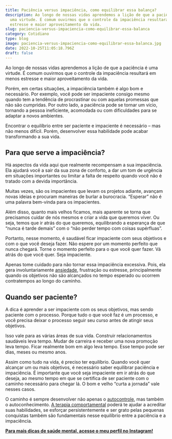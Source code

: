 ```yaml
---
title: Paciência versus impaciência, como equilibrar essa balança?
description: Ao longo de nossas vidas aprendemos a lição de que a paciência é
  uma virtude. É comum ouvirmos que o controle da impaciência resultará em menos
  estresse e maior aproveitamento da vida.
slug: paciencia-versus-impaciencia-como-equilibrar-essa-balanca
category: Cotidiano
type: blog
image: paciencia-versus-impaciencia-como-equilibrar-essa-balanca.jpg
date: 2022-10-25T11:05:18.796Z
draft: false
---
```


Ao longo de nossas vidas aprendemos a lição de que a paciência é uma virtude. É comum ouvirmos que o controle da impaciência resultará em menos estresse e maior aproveitamento da vida.

Porém, em certas situações, a impaciência também é algo bom e necessário. Por exemplo, você pode ser impaciente consigo mesmo quando tem a tendência de procrastinar ou com aquelas promessas que não são cumpridas. Por outro lado, a paciência pode se tornar um vício, tornando a pessoa ineficiente, acomodada ou com dificuldades para se adaptar a novos ambientes.

Encontrar o equilíbrio entre ser paciente e impaciente é necessário – mas não menos difícil. Porém, desenvolver essa habilidade pode acabar transformando a sua vida.

## []()Para que serve a impaciência?

Há aspectos da vida aqui que realmente recompensam a sua impaciência. Ela ajudará você a sair da sua zona de conforto, a dar um tom de urgência em situações importantes ou limitar a falta de respeito quando você não é tratado com a devida importância.

Muitas vezes, são os impacientes que levam os projetos adiante, avançam novas ideias e procuram maneiras de burlar a burocracia. “Esperar” não é uma palavra bem-vinda para os impacientes.

Além disso, quanto mais velhos ficamos, mais aparente se torna que precisamos cuidar de nós mesmos e criar a vida que queremos viver. Ou seja, temos que ir atrás do que queremos, equilibrando a esperança de que “nunca é tarde demais” com o “não perder tempo com coisas supérfluas”.

Portanto, nesse momento, é saudável ficar impaciente com seus objetivos e com o que você deseja fazer. Não espere por um momento perfeito que nunca chegará. Torne o momento perfeito para o que você quer fazer. Vá atrás do que você quer. Seja impaciente.

Apenas tome cuidado para não tornar essa impaciência excessiva. Pois, ela gera involuntariamente [ansiedade](https://yuribusin.com.br/ansiedade-sem-remedios/), frustração ou estresse, principalmente quando os objetivos não são alcançados no tempo esperado ou ocorrem contratempos ao longo do caminho.

## []()Quando ser paciente?

A dica é aprender a ser impaciente com os seus objetivos, mas sendo paciente com o processo. Porque tudo o que você faz é um processo, e você precisa deixar o processo seguir seu curso antes de atingir seus objetivos.

Isso vale para as várias áreas de sua vida. Construir relacionamentos saudáveis leva tempo. Mudar de carreira e receber uma nova promoção leva tempo. Ficar realmente bom em algo leva tempo. Esse tempo pode ser dias, meses ou mesmo anos.

Assim como tudo na vida, é preciso ter equilíbrio. Quando você quer alcançar um ou mais objetivos, é necessário saber equilibrar paciência e impaciência. É importante que você seja impaciente em ir atrás do que deseja, ao mesmo tempo em que se certifica de ser paciente com o caminho necessário para chegar lá. O bom e velho “curta a jornada” vale nesses casos.

O caminho é sempre desenvolver não apenas o [autocontrole](https://yuribusin.com.br/como-controlar-suas-emocoes/), mas também o autoconhecimento. [A terapia comportamental](https://yuribusin.com.br/) poderá te ajudar a acreditar suas habilidades, se esforçar persistentemente e ser grato pelas pequenas conquistas também são fundamentais nesse equilíbrio entre a paciência e a impaciência.

**[Para mais dicas de saúde mental, acesse o meu perfil no Instagram!](https://www.instagram.com/dryuribusin/)**

